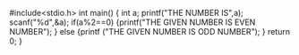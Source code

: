 #include<stdio.h>
int main()
{
int a;
printf("THE NUMBER IS",a);
scanf("%d",&a);
if(a%2==0)
{printf("THE GIVEN NUMBER IS EVEN NUMBER");
}
else
{printf ("THE GIVEN NUMBER IS ODD NUMBER");
}
return 0;
}

